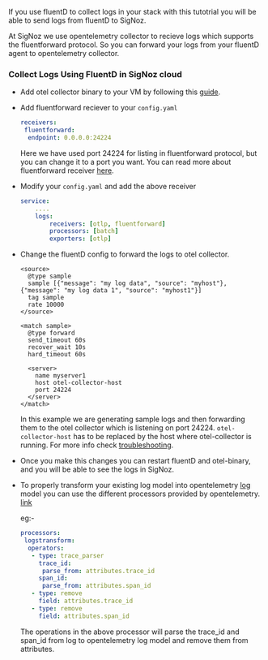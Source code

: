 If you use fluentD to collect logs in your stack with this tutotrial you will be able to send logs from fluentD to SigNoz.

At SigNoz we use opentelemetry collector to recieve logs which supports the fluentforward protocol. So you can forward your logs from your fluentD agent to opentelemetry collector.

### Collect Logs Using FluentD in SigNoz cloud

- Add otel collector binary to your VM by following this [guide](https://signoz.io/docs/tutorial/opentelemetry-binary-usage-in-virtual-machine/).

- Add fluentforward reciever to your `config.yaml`

  ```yaml
  receivers:
   fluentforward:
    endpoint: 0.0.0.0:24224
  ```

  Here we have used port 24224 for listing in fluentforward protocol, but you can change it to a port you want.
  You can read more about fluentforward receiver [here](https://github.com/open-telemetry/opentelemetry-collector-contrib/tree/main/receiver/fluentforwardreceiver).

- Modify your `config.yaml` and add the above receiver

  ```yaml {4}
  service:
      ....
      logs:
          receivers: [otlp, fluentforward]
          processors: [batch]
          exporters: [otlp]
  ```

- Change the fluentD config to forward the logs to otel collector.

  ```
  <source>
    @type sample
    sample [{"message": "my log data", "source": "myhost"}, {"message": "my log data 1", "source": "myhost1"}]
    tag sample
    rate 10000
  </source>

  <match sample>
    @type forward
    send_timeout 60s
    recover_wait 10s
    hard_timeout 60s

    <server>
      name myserver1
      host otel-collector-host
      port 24224
    </server>
  </match>
  ```

  In this example we are generating sample logs and then forwarding them to the otel collector which is listening on port 24224.
  `otel-collector-host` has to be replaced by the host where otel-collector is running. For more info check [troubleshooting](../install/troubleshooting.md#signoz-otel-collector-address-grid).

- Once you make this changes you can restart fluentD and otel-binary, and you will be able to see the logs in SigNoz.

- To properly transform your existing log model into opentelemetry [log](https://github.com/open-telemetry/opentelemetry-specification/blob/main/specification/logs/data-model.md) model you can use the different processors provided by opentelemetry. [link](./logs.md#processors-available-for-processing-logs)

  eg:-

  ```yaml
  processors:
   logstransform:
    operators:
     - type: trace_parser
       trace_id:
        parse_from: attributes.trace_id
       span_id:
        parse_from: attributes.span_id
     - type: remove
       field: attributes.trace_id
     - type: remove
       field: attributes.span_id
  ```

  The operations in the above processor will parse the trace_id and span_id from log to opentelemetry log model and remove them from attributes.
